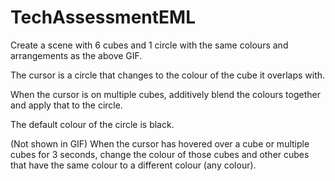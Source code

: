 # TechAssessmentEML
Create a scene with 6 cubes and 1 circle with the same colours and arrangements as the above GIF. 

The cursor is a circle that changes to the colour of the cube it overlaps with. 

When the cursor is on multiple cubes, additively blend the colours together and apply that to the circle. 

The default colour of the circle is black. 

(Not shown in GIF) When the cursor has hovered over a cube or multiple cubes for 3 seconds, 
change the colour of those cubes and other cubes that have the same colour to a different colour (any colour).
